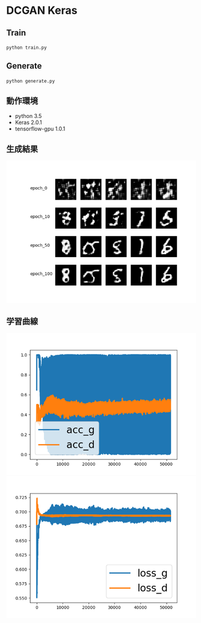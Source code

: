# DCGAN  Keras

## Train
`python train.py`

## Generate
`python generate.py`

## 動作環境
* python 3.5
* Keras 2.0.1
* tensorflow-gpu 1.0.1

## 生成結果
<img src="./images/result.png">

## 学習曲線
<img src="./images/acc.png">
<img src="./images/loss.png">
